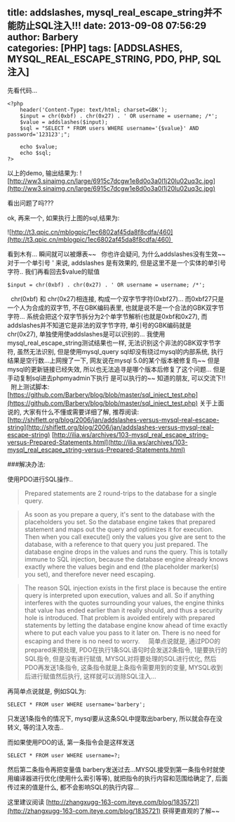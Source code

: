 title: addslashes, mysql_real_escape_string并不能防止SQL注入!!!
date: 2013-09-08 07:56:29
author: Barbery  
categories: [PHP]
tags: [ADDSLASHES, MYSQL_REAL_ESCAPE_STRING, PDO, PHP, SQL注入]
---

先看代码...

    <?php
        header('Content-Type: text/html; charset=GBK');
        $input = chr(0xbf) . chr(0x27) . ' OR username = username; /*';
        $value = addslashes($input);  
        $sql = "SELECT * FROM users WHERE username='{$value}' AND password='123123';";

        echo $value;
        echo $sql;
    ?>

以上的demo, 输出结果为:
![http://ww3.sinaimg.cn/large/6915c7dcgw1e8d0o3a0l1j20lu02uq3c.jpg](http://ww3.sinaimg.cn/large/6915c7dcgw1e8d0o3a0l1j20lu02uq3c.jpg)

看出问题了吗???

<!-- more -->
ok, 再来一个, 如果执行上图的sql,结果为: 

![http://t3.qpic.cn/mblogpic/1ec6802af45da8f8cdfa/460](http://t3.qpic.cn/mblogpic/1ec6802af45da8f8cdfa/460) 

看到木有… 瞬间就可以被爆表~~
 
你也许会疑问, 为什么addslashes没有生效~~ 对于一个单引号 ' 来说, addslashes 是有效果的, 但是这里不是一个实体的单引号字符.. 我们再看回去$value的赋值

    $input = chr(0xbf) . chr(0x27) . ' OR username = username; /*';

 
chr(0xbf) 和 chr(0x27)相连接, 构成一个双字节字符(0xbf27)… 而0xbf27只是一个人为合成的双字节, 不在GBK编码表里, 也就是说不是一个合法的GBK双字节字符… 系统会把这个双字节拆分为2个单字节解析(也就是0xbf和0x27), 而addslashes并不知道它是非法的双字节字符, 单引号的GBK编码就是chr(0x27), 单独使用使addslashes是可以识别的...
我使用mysql_real_escape_string测试结果也一样, 无法识别这个非法的GBK双字节字符, 虽然无法识别, 但是使用mysql_query sql却没有绕过mysql的内部系统, 执行结果是空行数...上网搜了一下, 网友说在mysql 5.0的某个版本被修复鸟~~ 但是mysql的更新链接已经失效, 所以也无法追寻是哪个版本后修复了这个问题… 但是手动复制sql进去phpmyadmin下执行 是可以执行的~~ 知道的朋友, 可以交流下!!
 
附上测试脚本: [https://github.com/Barbery/blog/blob/master/sql_inject_test.php](https://github.com/Barbery/blog/blob/master/sql_inject_test.php)
关于上面说的, 大家有什么不懂或需要详细了解, 推荐阅读:
[http://shiflett.org/blog/2006/jan/addslashes-versus-mysql-real-escape-string](http://shiflett.org/blog/2006/jan/addslashes-versus-mysql-real-escape-string)
[http://ilia.ws/archives/103-mysql_real_escape_string-versus-Prepared-Statements.html](http://ilia.ws/archives/103-mysql_real_escape_string-versus-Prepared-Statements.html)


###解决办法:

使用PDO进行SQL操作..

> Prepared statements are 2 round-trips to the database for a single query.

> As soon as you prepare a query, it's sent to the database with the placeholders you set. So the database engine takes that prepared statement and maps out the query and optimizes it for execution. Then when you call execute() only the values you give are sent to the database, with a reference to that query you just prepared. The database engine drops in the values and runs the query. This is totally immune to SQL injection, because the database engine already knows exactly where the values begin and end (the placeholder marker(s) you set), and therefore never need escaping.

> The reason SQL injection exists in the first place is because the entire query is interpreted upon execution, values and all. So if anything interferes with the quotes surrounding your values, the engine thinks that value has ended earlier than it really should, and thus a security hole is introduced. That problem is avoided entirely with prepared statements by letting the database engine know ahead of time exactly where to put each value you pass to it later on. There is no need for escaping and there is no need to worry.
 
 
简单点说就是, 通过PDO的prepared来预处理, PDO在执行1条SQL语句时会发送2条指令, 1是要执行的SQL指令, 但是没有进行赋值, MYSQL对将要处理的SQL进行优化, 然后PDO再发送1条指令, 这条指令就是上条指令需要用到的变量, MYSQL收到后进行赋值然后执行, 这样就可以消除SQL注入...

再简单点说就是, 例如SQL为:

    SELECT * FROM user WHERE username='barbery';

只发送1条指令的情况下, mysql要从这条SQL中提取出barbery, 所以就会存在没转义, 等的注入攻击..

而如果使用PDO的话, 第一条指令会是这样发送

    SELECT * FROM user WHERE username=?;

然后第二条指令再把变量值 barbery发送过去...MYSQL接受到第一条指令时就使用编译器进行优化(使用什么索引等等), 就把指令的执行内容和范围给确定了, 后面传过来的值是什么, 都不会影响SQL的执行内容...

这里建议阅读 [http://zhangxugg-163-com.iteye.com/blog/1835721](http://zhangxugg-163-com.iteye.com/blog/1835721) 获得更直观的了解~~